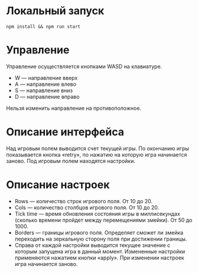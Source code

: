 # Локальный запуск
`npm install && npm run start`

# Управление
Управление осуществляется кнопками WASD на клавиатуре.
* W — направление вверх
* A — направление  влево
* S — направление  вниз
* D — направление  вправо

Нельзя изменить направление на противоположное.

# Описание интерфейса
Над игровым полем выводится счет текущей игры. По окончанию игры показывается кнопка «retry», по нажатию на которую игра начинается заново.
Под игровым полем находятся настройки.

# Описание настроек
* Rows — количество строк игрового поля. От 10 до 20.
* Cols — количество столбцов игрового поля. От 10 до 20.
* Tick time — время обновления состояния игры в миллисекундах (сколько времени пройдет между перемещениями змейки). От 50 до 1000.
* Borders — границы игрового поля. Определяет сможет ли змейка переходить на зеркальную сторону поля при достижении границы.
* Справа от каждой настройки выводится текущее значение с которым запущена игра в данный момент. Измененные настройки применяются нажатием кнопки «apply». При изменении настроек игра начинается заново.
